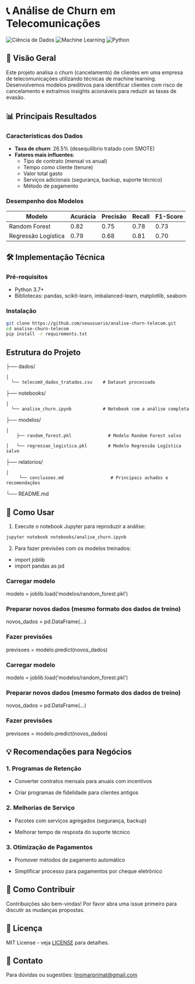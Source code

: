 # 📞 Análise de Churn em Telecomunicações

![Ciência de Dados](https://img.shields.io/badge/-Ciência%20de%20Dados-blueviolet)
![Machine Learning](https://img.shields.io/badge/-Machine%20Learning-orange)
![Python](https://img.shields.io/badge/-Python-yellowgreen)

## 📌 Visão Geral

Este projeto analisa o churn (cancelamento) de clientes em uma empresa de telecomunicações utilizando técnicas de machine learning. Desenvolvemos modelos preditivos para identificar clientes com risco de cancelamento e extraímos insights acionáveis para reduzir as taxas de evasão.

## 📊 Principais Resultados

### Características dos Dados
- **Taxa de churn**: 26.5% (desequilíbrio tratado com SMOTE)
- **Fatores mais influentes**:
  - Tipo de contrato (mensal vs anual)
  - Tempo como cliente (tenure)
  - Valor total gasto
  - Serviços adicionais (segurança, backup, suporte técnico)
  - Método de pagamento

### Desempenho dos Modelos
| Modelo               | Acurácia | Precisão | Recall | F1-Score |
|----------------------|----------|----------|--------|----------|
| Random Forest        | 0.82     | 0.75     | 0.78   | 0.73     |
| Regressão Logística  | 0.79     | 0.68     | 0.81   | 0.70     |

## 🛠️ Implementação Técnica

### Pré-requisitos
- Python 3.7+
- Bibliotecas: pandas, scikit-learn, imbalanced-learn, matplotlib, seaborn

### Instalação
```bash
git clone https://github.com/seuusuario/analise-churn-telecom.git
cd analise-churn-telecom
pip install -r requirements.txt
```
## Estrutura do Projeto
├── dados/
    
    │   
      └── telecomX_dados_tratados.csv    # Dataset processado

├── notebooks/
    
    │   
      └── analise_churn.ipynb            # Notebook com a análise completa

├── modelos/
    
    │   
        ├── random_forest.pkl              # Modelo Random Forest salvo

    │   └── regressao_logistica.pkl        # Modelo Regressão Logística salvo

├── relatorios/
    
    │   
         └── conclusoes.md                  # Principais achados e recomendações

└── README.md

## 🚀 Como Usar
1. Execute o notebook Jupyter para reproduzir a análise:

```bash
jupyter notebook notebooks/analise_churn.ipynb
```

2. Para fazer previsões com os modelos treinados:
- import joblib
- import pandas as pd

### Carregar modelo
modelo = joblib.load('modelos/random_forest.pkl')

### Preparar novos dados (mesmo formato dos dados de treino)
novos_dados = pd.DataFrame(...)

### Fazer previsões
previsoes = modelo.predict(novos_dados)

### Carregar modelo
modelo = joblib.load('modelos/random_forest.pkl')

### Preparar novos dados (mesmo formato dos dados de treino)
novos_dados = pd.DataFrame(...)

### Fazer previsões
previsoes = modelo.predict(novos_dados)

## 💡 Recomendações para Negócios
### 1. Programas de Retenção

- Converter contratos mensais para anuais com incentivos

- Criar programas de fidelidade para clientes antigos

### 2. Melhorias de Serviço

- Pacotes com serviços agregados (segurança, backup)

- Melhorar tempo de resposta do suporte técnico

### 3. Otimização de Pagamentos

- Promover métodos de pagamento automático

- Simplificar processo para pagamentos por cheque eletrônico

## 🤝 Como Contribuir
Contribuições são bem-vindas! Por favor abra uma issue primeiro para discutir as mudanças propostas.

## 📜 Licença
MIT License - veja [LICENSE](https://github.com/licenses/MIT) para detalhes.

## 📧 Contato
Para dúvidas ou sugestões: linomarprimat@gmail.com
